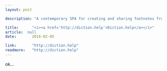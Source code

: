 ```yaml
---
layout: post

description: "A contemporary SPA for creating and sharing footnotes from a variety of API's."

title: 		"<i><a href='http://diction.help'>Diction.help</a></i>"
article:  null
date:   	2016-02-05

link: 		"http://diction.help"
readmore:	"http://diction.help"
---
```


ok...
